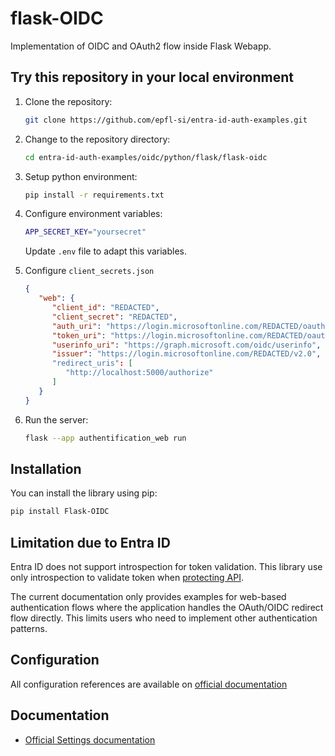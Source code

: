 # flask-OIDC

Implementation of OIDC and OAuth2 flow inside Flask Webapp.

## Try this repository in your local environment

1. Clone the repository:

   ```bash
   git clone https://github.com/epfl-si/entra-id-auth-examples.git
   ```

2. Change to the repository directory:

   ```bash
   cd entra-id-auth-examples/oidc/python/flask/flask-oidc
   ```

3. Setup python environment:

   ```bash
   pip install -r requirements.txt
   ```

4. Configure environment variables:

   ```bash
   APP_SECRET_KEY="yoursecret"
   ```

   Update `.env` file to adapt this variables.

5. Configure `client_secrets.json`

   ```json
   {
      "web": {
         "client_id": "REDACTED",
         "client_secret": "REDACTED",
         "auth_uri": "https://login.microsoftonline.com/REDACTED/oauth2/v2.0/authorize",
         "token_uri": "https://login.microsoftonline.com/REDACTED/oauth2/v2.0/token",
         "userinfo_uri": "https://graph.microsoft.com/oidc/userinfo",
         "issuer": "https://login.microsoftonline.com/REDACTED/v2.0", // OR https://sts.windows.net/REDACTED/
         "redirect_uris": [
            "http://localhost:5000/authorize"
         ]
      }
   }

6. Run the server:

   ```bash
   flask --app authentification_web run
   ```

## Installation

You can install the library using pip:

```bash
pip install Flask-OIDC
```

## Limitation due to Entra ID

Entra ID does not support introspection for token validation.
This library use only introspection to validate token when [protecting API](https://flask-oidc.readthedocs.io/en/latest/#resource-server).

The current documentation only provides examples for web-based authentication flows where the application handles the OAuth/OIDC redirect flow directly. This limits users who need to implement other authentication patterns.

## Configuration

All configuration references are available on [official documentation](https://flask-oidc.readthedocs.io/en/latest/#settings-reference)

## Documentation

- [Official Settings documentation](https://flask-oidc.readthedocs.io/en/latest/)
